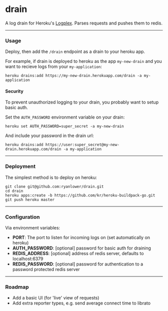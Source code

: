 # drain

A log drain for Heroku's [Logplex](https://devcenter.heroku.com/articles/logplex). Parses requests and pushes them to redis.

---

### Usage

Deploy, then add the `/drain` endpoint as a drain to your heroku app.

For example, if drain is deployed to heroku as the app `my-new-drain` and you want to recieve logs from your `my-application`:
```
heroku drains:add https://my-new-drain.herokuapp.com/drain -a my-application
```

#### Security

To prevent unauthorized logging to your drain, you probably want to setup basic auth.

Set the `AUTH_PASSWORD` environment variable on your drain:
```
heroku set AUTH_PASSWORD=super_secret -a my-new-drain
```
And include your password in the drain url:
```
heroku drains:add https://user:super_secret@my-new-drain.herokuapp.com/drain -a my-application
```

---

### Deployment

The simplest method is to deploy on heroku:

```
git clone git@github.com:ryanlower/drain.git
cd drain
heroku apps:create -b https://github.com/kr/heroku-buildpack-go.git
git push heroku master
```

---

### Configuration

Via environment variables:

* **PORT**: The port to listen for incoming logs on (set automatically on heroku)
* **AUTH_PASSWORD**: [optional] password for basic auth for draining
* **REDIS_ADDRESS**: [optional] address of redis server, defaults to localhost:6379
* **REDIS_PASSWORD**: [optional] password for authentication to a password protected redis server

---

### Roadmap
* Add a basic UI (for 'live' view of requests)
* Add extra reporter types, e.g. send average connect time to librato
